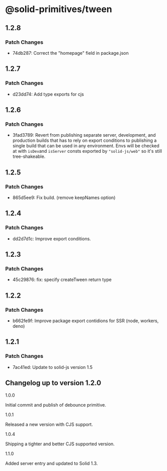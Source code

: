 # @solid-primitives/tween

## 1.2.8

### Patch Changes

- 74db287: Correct the "homepage" field in package.json

## 1.2.7

### Patch Changes

- d23dd74: Add type exports for cjs

## 1.2.6

### Patch Changes

- 3fad3789: Revert from publishing separate server, development, and production builds that has to rely on export conditions
  to publishing a single build that can be used in any environment.
  Envs will be checked at with `isDev`and `isServer` consts exported by `"solid-js/web"` so it's still tree-shakeable.

## 1.2.5

### Patch Changes

- 865d5ee9: Fix build. (remove keepNames option)

## 1.2.4

### Patch Changes

- dd2d7d1c: Improve export conditions.

## 1.2.3

### Patch Changes

- 45c29876: fix: specify createTween return type

## 1.2.2

### Patch Changes

- b662fe9f: Improve package export contidions for SSR (node, workers, deno)

## 1.2.1

### Patch Changes

- 7ac41ed: Update to solid-js version 1.5

## Changelog up to version 1.2.0

1.0.0

Initial commit and publish of debounce primitive.

1.0.1

Released a new version with CJS support.

1.0.4

Shipping a tighter and better CJS supported version.

1.1.0

Added server entry and updated to Solid 1.3.
